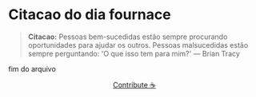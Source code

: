 # Citacao do dia fournace

> **Citacao:** Pessoas bem-sucedidas estão sempre procurando oportunidades para ajudar os outros. Pessoas malsucedidas estão sempre perguntando: 'O que isso tem para mim?' — Brian Tracy

fim do arquivo

<watermark-footer>
<p align="center">
  <a href="https://github.com/ruisuan/ruisuan/blob/main/contribute.md">Contribute ☕</a>
</p>
</watermark-footer>
